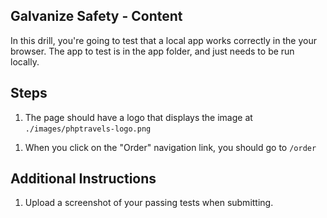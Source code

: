 ## Galvanize Safety - Content

In this drill, you're going to test that a local app works correctly in the your browser. The app to test is in the app folder, and just needs to be run locally.

## Steps

1. The page should have a logo that displays the image at `./images/phptravels-logo.png`
<!-- 1. The page should have a secondary header that says "Application Test Drive."
1. The page should have navigation links for:
   * Demo
   * Order
   * Product
1. The Product link should have a sub-menu with the following items:
   * Documentation
   * Features
   * Technology -->
<!-- 1. The FAQ should have 6 items -->
1. When you click on the "Order" navigation link, you should go to `/order`

## Additional Instructions

1. Upload a screenshot of your passing tests when submitting.
